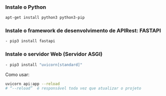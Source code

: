 

### Instale o Python

```bash
apt-get install python3 python3-pip
```

### Instale o framework de desenvolvimento de APIRest: FASTAPI 

```bash
- pip3 install fastapi 
```

### Instale o servidor Web (Servidor ASGI) 

```bash
- pip3 install "uvicorn[standard]"
```

Como usar:
```bash
uvicorn api:app --reload
# “--reload”  é responsável toda vez que atualizar o projeto 
```
 

